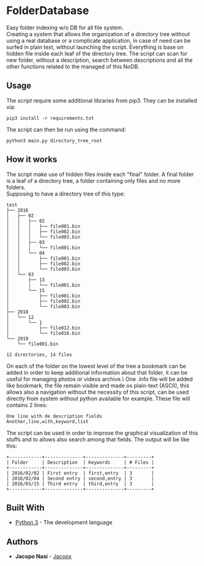 # FolderDatabase
Easy folder indexing w/o DB for all file system.\
Creating a system that allows the organization of a directory tree without using a real database or a complicate application, in case of need can be surfed in plain text, without launching the script. Everything is base on hidden file inside each leaf of the directory tree. The script can scan for new folder, without a description, search between descriptions and all the other functions related to the managed of this NoDB.

## Usage
The script require some additional libraries from pip3. They can be installed via:
```
pip3 install -r requirements.txt
```
The script can then be run using the command:
```
python3 main.py directory_tree_root
```

## How it works
The script make use of hidden files inside each "final" folder. A final folder is a leaf of a directory tree, a folder containing only files and no more folders.\
Supposing to have a directory tree of this type:
```
test
├── 2016
│   ├── 02
│   │   ├── 02
│   │   │   ├── file001.bin
│   │   │   ├── file002.bin
│   │   │   └── file003.bin
│   │   ├── 03
│   │   │   └── file001.bin
│   │   └── 04
│   │       ├── file001.bin
│   │       ├── file002.bin
│   │       └── file003.bin
│   └── 03
│       ├── 13
│       │   └── file001.bin
│       └── 15
│           ├── file001.bin
│           ├── file002.bin
│           └── file003.bin
├── 2018
│   └── 12
│       └── 1
│           ├── file012.bin
│           └── file016.bin
└── 2019
    └── file001.bin

12 directories, 14 files
```
On each of the folder on the lowest level of the tree a bookmark can be added in order to keep additional information about that folder, it can be useful for managing photos or videos archive.\\
One .info file will be added like bookmark, the file remain visible and made os plain-text (ASCII), this allows also a navigation without the necessity of this script, can be used directly from system without python available for example.
These file will contains 2 lines:
```
One line with de description fields
Another,line,with,keyword,list
```
The script can be used in order to improve the graphical visualization of this stuffs and to allows also search among that fields. The output will be like this:
```
+------------+--------------+--------------+---------+
| Folder     | Description  | Keywords     | # Files |
+------------+--------------+--------------+---------+
| 2016/02/02 | First entry  | first,entry  | 3       |
| 2016/02/04 | Second entry | second,entry | 3       |
| 2016/03/15 | Third entry  | third,entry  | 3       |
+------------+--------------+--------------+---------+
```

## Built With

* [Python 3](https://www.python.org/) - The development language

## Authors
* **Jacopo Nasi** - [Jacopx](https://github.com/Jacopx)